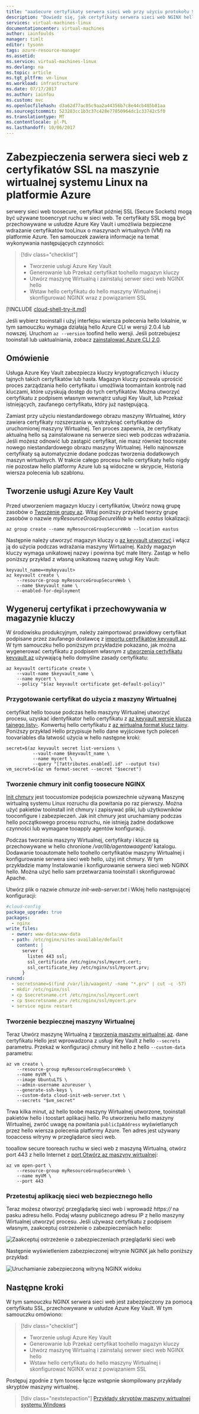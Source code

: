 ```yaml
---
title: "aaaSecure certyfikaty serwera sieci web przy użyciu protokołu SSL na platformie Azure | Dokumentacja firmy Microsoft"
description: "Dowiedz się, jak certyfikaty serwera sieci web NGINX hello toosecure przy użyciu protokołu SSL na maszynie Wirtualnej systemu Linux na platformie Azure"
services: virtual-machines-linux
documentationcenter: virtual-machines
author: iainfoulds
manager: timlt
editor: tysonn
tags: azure-resource-manager
ms.assetid: 
ms.service: virtual-machines-linux
ms.devlang: na
ms.topic: article
ms.tgt_pltfrm: vm-linux
ms.workload: infrastructure
ms.date: 07/17/2017
ms.author: iainfou
ms.custom: mvc
ms.openlocfilehash: d3a62d77ac05c9aa2a44356b7c8e44cb485b81aa
ms.sourcegitcommit: 523283cc1b3c37c428e77850964dc1c33742c5f0
ms.translationtype: MT
ms.contentlocale: pl-PL
ms.lasthandoff: 10/06/2017
---
```

# <a name="secure-a-web-server-with-ssl-certificates-on-a-linux-virtual-machine-in-azure"></a>Zabezpieczenia serwera sieci web z certyfikatów SSL na maszynie wirtualnej systemu Linux na platformie Azure
serwery sieci web toosecure, certyfikat później SSL (Secure Sockets) mogą być używane tooencrypt ruchu w sieci web. Te certyfikaty SSL mogą być przechowywane w usłudze Azure Key Vault i umożliwia bezpieczne wdrażanie certyfikatów tooLinux o maszynach wirtualnych (VM) na platformie Azure. Ten samouczek zawiera informacje na temat wykonywania następujących czynności:

> [!div class="checklist"]
> * Tworzenie usługi Azure Key Vault
> * Generowanie lub Przekaż certyfikat toohello magazyn kluczy
> * Utwórz maszynę Wirtualną i zainstaluj serwer sieci web NGINX hello
> * Wstaw hello certyfikatu do hello maszyny Wirtualnej i skonfigurować NGINX wraz z powiązaniem SSL

[!INCLUDE [cloud-shell-try-it.md](../../../includes/cloud-shell-try-it.md)]

Jeśli wybierz tooinstall i użyj interfejsu wiersza polecenia hello lokalnie, w tym samouczku wymaga działają hello Azure CLI w wersji 2.0.4 lub nowszej. Uruchom `az --version` toofind hello wersji. Jeśli potrzebujesz tooinstall lub uaktualniania, zobacz [zainstalować Azure CLI 2.0]( /cli/azure/install-azure-cli).  


## <a name="overview"></a>Omówienie
Usługa Azure Key Vault zabezpiecza kluczy kryptograficznych i kluczy tajnych takich certyfikatów lub hasła. Magazyn kluczy pozwala uprościć proces zarządzania hello certyfikatu i umożliwia toomaintain kontrolę nad kluczami, które uzyskują dostęp do tych certyfikatów. Można utworzyć certyfikatu z podpisem własnym wewnątrz usługi Key Vault, lub Przekaż istniejących, zaufanego certyfikatu, który już następującą.

Zamiast przy użyciu niestandardowego obrazu maszyny Wirtualnej, który zawiera certyfikaty rozszerzania w, wstrzyknąć certyfikatów do uruchomionej maszyny Wirtualnej. Ten proces zapewnia, że certyfikaty aktualną hello są zainstalowane na serwerze sieci web podczas wdrażania. Jeśli możesz odnowić lub zastąpić certyfikat, nie masz również toocreate nowego niestandardowego obrazu maszyny Wirtualnej. Hello najnowsze certyfikaty są automatycznie dodane podczas tworzenia dodatkowych maszyn wirtualnych. W trakcie całego procesu hello certyfikaty hello nigdy nie pozostaw hello platformy Azure lub są widoczne w skrypcie, Historia wiersza polecenia lub szablonu.


## <a name="create-an-azure-key-vault"></a>Tworzenie usługi Azure Key Vault
Przed utworzeniem magazyn kluczy i certyfikatów, Utwórz nową grupę zasobów o [Tworzenie grupy az](/cli/azure/group#create). Witaj poniższy przykład tworzy grupę zasobów o nazwie *myResourceGroupSecureWeb* w hello *eastus* lokalizacji:

```azurecli-interactive 
az group create --name myResourceGroupSecureWeb --location eastus
```

Następnie należy utworzyć magazyn kluczy o [az keyvault utworzyć](/cli/azure/keyvault#create) i włącz ją do użycia podczas wdrażania maszyny Wirtualnej. Każdy magazyn kluczy wymaga unikatowej nazwy i powinna być małe litery. Zastąp  *<mykeyvault>*  w hello poniższy przykład z własną unikatową nazwę usługi Key Vault:

```azurecli-interactive 
keyvault_name=<mykeyvault>
az keyvault create \
    --resource-group myResourceGroupSecureWeb \
    --name $keyvault_name \
    --enabled-for-deployment
```

## <a name="generate-a-certificate-and-store-in-key-vault"></a>Wygeneruj certyfikat i przechowywania w magazynie kluczy
W środowisku produkcyjnym, należy zaimportować prawidłowy certyfikat podpisane przez zaufanego dostawcę z [importu certyfikatów keyvault az](/cli/azure/certificate#import). W tym samouczku hello poniższym przykładzie pokazano, jak można wygenerować certyfikatu z podpisem własnym z [utworzenia certyfikatu keyvault az](/cli/azure/certificate#create) używającą hello domyślne zasady certyfikatu:

```azurecli-interactive 
az keyvault certificate create \
    --vault-name $keyvault_name \
    --name mycert \
    --policy "$(az keyvault certificate get-default-policy)"
```

### <a name="prepare-a-certificate-for-use-with-a-vm"></a>Przygotowanie certyfikat do użycia z maszyny Wirtualnej
certyfikat hello toouse podczas hello maszyny Wirtualnej utworzyć procesu, uzyskać identyfikator hello certyfikatu z [az keyvault wersje klucza tajnego listy-](/cli/azure/keyvault/secret#list-versions). Konwertuj hello certyfikatu z [az wirtualna format klucz tajny](/cli/azure/vm#format-secret). Poniższy przykład Hello przypisuje hello dane wyjściowe tych poleceń toovariables dla łatwość użycia w hello następne kroki:

```azurecli-interactive 
secret=$(az keyvault secret list-versions \
          --vault-name $keyvault_name \
          --name mycert \
          --query "[?attributes.enabled].id" --output tsv)
vm_secret=$(az vm format-secret --secret "$secret")
```

### <a name="create-a-cloud-init-config-toosecure-nginx"></a>Tworzenie chmury init config toosecure NGINX
[Init chmury](https://cloudinit.readthedocs.io) jest toocustomize podejścia powszechnie używaną Maszynę wirtualną systemu Linux rozruchu dla powitania po raz pierwszy. Można użyć pakietów tooinstall init chmury i zapisywać pliki, lub użytkowników tooconfigure i zabezpieczeń. Jak init chmury jest uruchamiany podczas hello początkowego procesu rozruchu, nie istnieją żadne dodatkowe czynności lub wymagane tooapply agentów konfiguracji.

Podczas tworzenia maszyny Wirtualnej, certyfikaty i klucze są przechowywane w hello chronione */var/lib/agentawaagent/* katalogu. Dodawanie tooautomate hello toohello certyfikatów maszyny Wirtualnej i konfigurowanie serwera sieci web hello, użyj init chmury. W tym przykładzie mamy Instalowanie i konfigurowanie serwera sieci web NGINX hello. Można użyć hello sam przetwarzania tooinstall i skonfigurować Apache. 

Utwórz plik o nazwie *chmurze init-web-server.txt* i Wklej hello następującej konfiguracji:

```yaml
#cloud-config
package_upgrade: true
packages:
  - nginx
write_files:
  - owner: www-data:www-data
  - path: /etc/nginx/sites-available/default
    content: |
      server {
        listen 443 ssl;
        ssl_certificate /etc/nginx/ssl/mycert.cert;
        ssl_certificate_key /etc/nginx/ssl/mycert.prv;
      }
runcmd:
  - secretsname=$(find /var/lib/waagent/ -name "*.prv" | cut -c -57)
  - mkdir /etc/nginx/ssl
  - cp $secretsname.crt /etc/nginx/ssl/mycert.cert
  - cp $secretsname.prv /etc/nginx/ssl/mycert.prv
  - service nginx restart
```

### <a name="create-a-secure-vm"></a>Tworzenie bezpiecznej maszyny Wirtualnej
Teraz Utwórz maszynę Wirtualną z [tworzenia maszyny wirtualnej az](/cli/azure/vm#create). dane certyfikatu Hello jest wprowadzona z usługi Key Vault z hello `--secrets` parametru. Przekaż w konfiguracji chmury init hello z hello `--custom-data` parametru:

```azurecli-interactive 
az vm create \
    --resource-group myResourceGroupSecureWeb \
    --name myVM \
    --image UbuntuLTS \
    --admin-username azureuser \
    --generate-ssh-keys \
    --custom-data cloud-init-web-server.txt \
    --secrets "$vm_secret"
```

Trwa kilka minut, aż hello toobe maszyny Wirtualnej utworzone, tooinstall pakietów hello i toostart aplikacji hello. Po utworzeniu hello maszyny Wirtualnej, zwróć uwagę na powitania `publicIpAddress` wyświetlanych przez hello wiersza polecenia platformy Azure. Ten adres jest używany tooaccess witryny w przeglądarce sieci web.

tooallow secure tooreach ruchu w sieci web z maszyną Wirtualną, otwórz port 443 z hello Internet z [port Otwórz az maszyny wirtualnej](/cli/azure/vm#open-port):

```azurecli-interactive 
az vm open-port \
    --resource-group myResourceGroupSecureWeb \
    --name myVM \
    --port 443
```


### <a name="test-hello-secure-web-app"></a>Przetestuj aplikację sieci web bezpiecznego hello
Teraz możesz otworzyć przeglądarkę sieci web i wprowadź *https://<publicIpAddress>*  na pasku adresu hello. Podaj własny publicznego adresu IP z hello maszyny Wirtualnej utworzyć procesu. Jeśli używasz certyfikatu z podpisem własnym, zaakceptuj ostrzeżenie o zabezpieczeniach hello:

![Zaakceptuj ostrzeżenie o zabezpieczeniach przeglądarki sieci web](./media/tutorial-secure-web-server/browser-warning.png)

Następnie wyświetleniem zabezpieczonej witrynie NGINX jak hello poniższy przykład:

![Uruchamianie zabezpieczoną witryną NGINX widoku](./media/tutorial-secure-web-server/secured-nginx.png)


## <a name="next-steps"></a>Następne kroki

W tym samouczku NGINX serwera sieci web jest zabezpieczony za pomocą certyfikatu SSL, przechowywane w usłudze Azure Key Vault. W tym samouczku omówiono:

> [!div class="checklist"]
> * Tworzenie usługi Azure Key Vault
> * Generowanie lub Przekaż certyfikat toohello magazyn kluczy
> * Utwórz maszynę Wirtualną i zainstaluj serwer sieci web NGINX hello
> * Wstaw hello certyfikatu do hello maszyny Wirtualnej i skonfigurować NGINX wraz z powiązaniem SSL

Postępuj zgodnie z tym toosee łącze wstępnie skompilowany przykłady skryptów maszyny wirtualnej.

> [!div class="nextstepaction"]
> [Przykłady skryptów maszyny wirtualnej systemu Windows](./cli-samples.md)